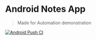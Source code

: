 # Android Notes App
> Made for Automation demonstration

[![Android Push CI](https://github.com/jayc13/android-notes-app-for-automation/actions/workflows/android-main-push.yml/badge.svg)](https://github.com/jayc13/android-notes-app-for-automation/actions/workflows/android-main-push.yml)
